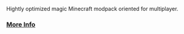 Hightly optimized magic Minecraft modpack oriented for multiplayer.
### [More Info](https://den4enko.github.io/GamersMagicated/)